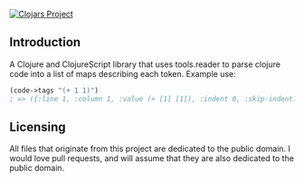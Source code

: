 [![Clojars Project](https://img.shields.io/clojars/v/tag-soup.svg)](https://clojars.org/tag-soup)

## Introduction

A Clojure and ClojureScript library that uses tools.reader to parse clojure code into a list of maps describing each token. Example use:

```clojure
(code->tags "(+ 1 1)")
; => ({:line 1, :column 1, :value (+ [1] [1]), :indent 0, :skip-indent? true} {:line 1, :column 1, :delimiter? true} {:end-line 1, :end-column 2, :next-line-indent 3, :indent 3} {:line 1, :column 2, :value +, :indent 3} {:end-line 1, :end-column 3, :end-tag? true} {:line 1, :column 4, :value 1, :indent 3} {:end-line 1, :end-column 5, :end-tag? true} {:line 1, :column 6, :value 1, :indent 5} {:end-line 1, :end-column 7, :end-tag? true} {:line 1, :column 7, :delimiter? true} {:end-line 1, :end-column 8, :next-line-indent 0} {:end-line 1, :end-column 8, :end-tag? true})
```

## Licensing

All files that originate from this project are dedicated to the public domain. I would love pull requests, and will assume that they are also dedicated to the public domain.
